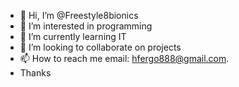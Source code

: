 - 👋 Hi, I’m @Freestyle8bionics
- 👀 I’m interested in programming
- 🌱 I’m currently learning IT
- 💞️ I’m looking to collaborate on projects
- 📫 How to reach me email: hfergo888@gmail.com.
- Thanks

<!---
Freestyle8bionics/Freestyle8bionics is a ✨ special ✨ repository because its `README.md` (this file) appears on your GitHub profile.
You can click the Preview link to take a look at your changes.
--->
